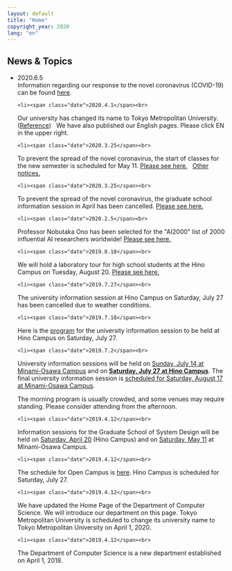```yaml
---
layout: default
title: "Home"
copyright_year: 2020
lang: "en"
---
```


<section id="news">
  <h2>News &amp; Topics</h2>
  <ul>
    <li><span class="date">2020.6.5</span><br>
Information regarding our response to the novel coronavirus (COVID-19) can be found
<a href="https://www.tmu.ac.jp/news/topics/24000.html">here</a>.
<br>

    <li><span class="date">2020.4.1</span><br>
Our university has changed its name to Tokyo Metropolitan University. (<a href="https://www.tmu.ac.jp/news/topics/about_rename.html">Reference</a>)&nbsp;&nbsp;
We have also published our English pages. Please click EN in the upper right.
<br>

    <li><span class="date">2020.3.25</span><br>
To prevent the spread of the novel coronavirus, the start of classes for the new semester is scheduled for May 11.
<a href="https://www.tmu.ac.jp/extra/download.html?d=assets/files/download/news/20200325_2.pdf">Please see here.</a>
&nbsp; <a href="https://www.sd.tmu.ac.jp/">Other notices.</a>
<br>

    <li><span class="date">2020.3.25</span><br>
To prevent the spread of the novel coronavirus, the graduate school information session in April has been cancelled.
<a href="https://www.sd.tmu.ac.jp/news/topics/7744.html">Please see here.</a><br>

    <li><span class="date">2020.2.5</span><br>
Professor Nobutaka Ono has been selected for the "AI2000" list of 2000 influential AI researchers worldwide!
<a href="https://www.tmu.ac.jp/news/topics/22737.html">Please see here.</a><br>

    <li><span class="date">2019.8.18</span><br>
We will hold a laboratory tour for high school students at the Hino Campus on Tuesday, August 20. <a href="https://www.sd.tmu.ac.jp/extra/download.html?dd=assets%2Ffiles%2Fdownload%2Fnews%2Fkennkyuushitukoukai%2F20190821_jyouhoukagakkakenkyuushitukengaku.pdf">Please see here.</a><br>

    <li><span class="date">2019.7.27</span><br>
The university information session at Hino Campus on Saturday, July 27 has been cancelled due to weather conditions.<br>

    <li><span class="date">2019.7.18</span><br>
Here is the <a href="https://www.sd.tmu.ac.jp/extra/download.html?d=assets/files/download/news/OC_Hino/2019hinosetsumeikaipanf.pdf">program</a> for the university information session to be held at Hino Campus on Saturday, July 27.<br>

    <li><span class="date">2019.7.2</span><br>
University information sessions will be held on <a href="https://www.tmu.ac.jp/entrance/faculty/open_campus/main.html">Sunday, July 14 at Minami-Osawa Campus</a> and on <a href="https://www.sd.tmu.ac.jp/news/topics/6958.html"><b>Saturday, July 27 at Hino Campus</b></a>.
The final university information session is <a href="https://www.tmu.ac.jp/entrance/faculty/open_campus/main.html">scheduled for Saturday, August 17 at Minami-Osawa Campus</a>.

The morning program is usually crowded, and some venues may require standing. Please consider attending from the afternoon.
<br>

    <li><span class="date">2019.4.12</span><br>
Information sessions for the Graduate School of System Design will be held on <a href="admission.html#insetsu">Saturday, April 20</a> (Hino Campus) and on <a href="admission.html#insetsu">Saturday, May 11</a> at Minami-Osawa Campus.

    <li><span class="date">2019.4.12</span><br>
The schedule for Open Campus is <a href="admission.html#open_c">here</a>. Hino Campus is scheduled for Saturday, July 27.</li>

    <li><span class="date">2019.4.12</span><br>
We have updated the Home Page of the Department of Computer Science. We will introduce our department on this page. Tokyo Metropolitan University is scheduled to change its university name to Tokyo Metropolitan University on April 1, 2020.

    <li><span class="date">2019.4.12</span><br>
The Department of Computer Science is a new department established on April 1, 2018.
  </ul>
</section>
<!---
<section id="twitter">
  <a class="twitter-timeline" href="https://twitter.com/CsTmu?ref_src=twsrc%5Etfw">Tweets by CsTmu</a> <script async src="https://platform.twitter.com/widgets.js" charset="utf-8"></script>
</section>
--->
